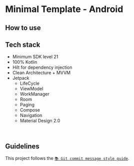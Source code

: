 # Minimal Template - Android 

## How to use

## Tech stack
* Minimum SDK level 21
* 100% Kotlin
* Hilt for dependency injection
* Clean Architecture + MVVM
* Jetpack
  * LifeCycle
  * ViewModel
  * WorkManager
  * Room
  * Paging
  * Compose
  * Navigation
  * Material Design 2.0

</br>

## Guidelines
This project follows the [`📚 Git commit message style guide`](https://github.com/Man-jae/minimal-guideline/blob/main/git/commit_message.md).
